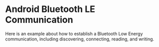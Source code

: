 # Android Bluetooth LE Communication

Here is an example about how to establish a Bluetooth Low Energy communication, including discovering, connecting, reading, and writing.